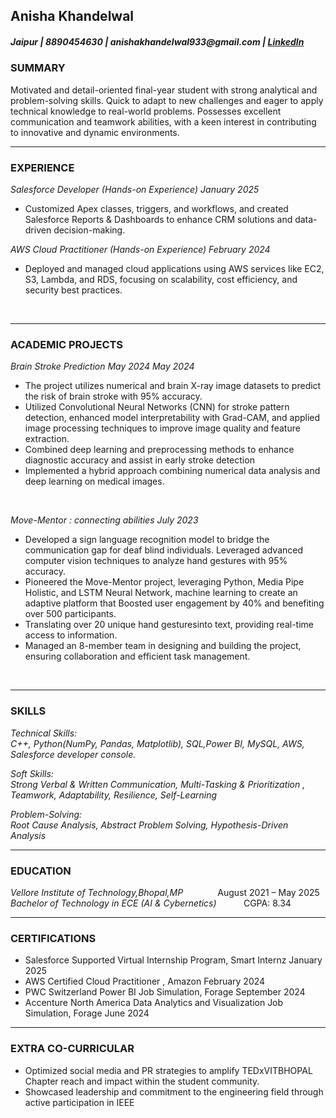 <H2><b>Anisha Khandelwal</b></H2>
<H5>Jaipur | 8890454630 | anishakhandelwal933@gmail.com | <a href="https://www.linkedin.com/in/anishak03/" target="_blank">LinkedIn</a> </H5>
<h3><b>SUMMARY</b></h3>
Motivated and detail-oriented final-year student with strong analytical and problem-solving skills. Quick to adapt to 
new challenges and eager to apply technical knowledge to real-world problems. Possesses excellent communication 
and teamwork abilities, with a keen interest in contributing to innovative and dynamic environments.
<hr>
<h3> <b>EXPERIENCE </b></h3>
<p><I>Salesforce Developer (Hands-on Experience) January 2025</I> <br> <ul>
<li>Customized Apex classes, triggers, and workflows, and created Salesforce Reports & Dashboards to enhance CRM solutions 
and data-driven decision-making. </li></ul> </p>
<p><I>AWS Cloud Practitioner (Hands-on Experience) February 2024</I> <br> <ul>
<li>Deployed and managed cloud applications using AWS services like EC2, S3, Lambda, and RDS, focusing on scalability, cost efficiency, and security best practices.</li> </ul></p> <br>
<hr>
<h3> <b> ACADEMIC PROJECTS </b></h3>
<p><i>Brain Stroke Prediction May 2024 May 2024</i>
 <ul>
<li>The project utilizes numerical and brain X-ray image datasets to predict the risk of brain stroke with 95% accuracy.</li>
<li> Utilized Convolutional Neural Networks (CNN) for stroke pattern detection, enhanced model interpretability with 
Grad-CAM, and applied image processing techniques to improve image quality and feature extraction.</li>
<li> Combined deep learning and preprocessing methods to enhance diagnostic accuracy and assist in early stroke 
detection</li>
<li> Implemented a hybrid approach combining numerical data analysis and deep learning on medical images.</li> 
 </ul></p>
<br>

<p><i>Move-Mentor : connecting abilities July 2023</i> 
 <ul> 
<li> Developed a sign language recognition model to bridge the communication gap for deaf blind individuals. Leveraged
advanced computer vision techniques to analyze hand gestures with 95% accuracy.</li>
<li>Pioneered the Move-Mentor project, leveraging Python, Media Pipe Holistic, and LSTM Neural Network, machine learning to create an adaptive platform that Boosted user engagement by 40% and benefiting over 500 participants. </li>
<li> Translating over 20 unique hand gesturesinto text, providing real-time access to information.</li>
<Li> Managed an 8-member team in designing and building the project, ensuring collaboration and efficient task management. </Li>
  </ul>
  </p>
  <br>
<hr>
<h3> <b>SKILLS</b></h3>
<p><i> Technical Skills:<br> C++, Python(NumPy, Pandas, Matplotlib), SQL,Power BI, MySQL, AWS, Salesforce developer 
console.</i></p>
<p><i>Soft Skills:<br> Strong Verbal & Written Communication, Multi-Tasking & Prioritization , Teamwork, Adaptability, Resilience, Self-Learning</i></p>
<p><i>Problem-Solving:<br> Root Cause Analysis, Abstract Problem Solving, Hypothesis-Driven Analysis</i></p>
<hr>
<h3><b>EDUCATION </b></h3>
<p><i>Vellore Institute of Technology,Bhopal,MP</i> &nbsp;&nbsp;&nbsp;&nbsp;&nbsp;&nbsp;&nbsp;&nbsp;&nbsp;&nbsp;&nbsp;&nbsp; 
    August  2021 – May 2025<br>
<i>Bachelor of Technology in ECE (AI & Cybernetics)</i> &nbsp;&nbsp;&nbsp;&nbsp;&nbsp;&nbsp;&nbsp;&nbsp;&nbsp; CGPA: 8.34</p>

<hr>
<h3><b>CERTIFICATIONS</b></h3><p>
<ul>
<li>Salesforce Supported Virtual Internship Program, Smart Internz January 2025</li>
<li>AWS Certified Cloud Practitioner , Amazon February 2024</li>
<li>PWC Switzerland Power BI Job Simulation, Forage September 2024</li>
<li>Accenture North America Data Analytics and Visualization Job Simulation, Forage June 2024</li></ul> </p>
<hr>
<h3><b>EXTRA CO-CURRICULAR </b></h3>
<ul>
<li>Optimized social media and PR strategies to amplify TEDxVITBHOPAL Chapter reach and impact within the student 
community.</li>
<li>Showcased leadership and commitment to the engineering field through active participation in IEEE</li>
</ul>
